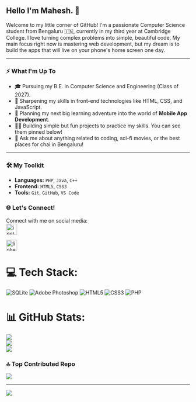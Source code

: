## Hello I'm Mahesh. 👋

Welcome to my little corner of GitHub! I'm a passionate Computer Science student from Bengaluru 🇮🇳, currently in my third year at Cambridge College. I love turning complex problems into simple, beautiful code. My main focus right now is mastering web development, but my dream is to build the apps that will live on your phone's home screen one day.

---

### ⚡ What I'm Up To

* 🎓 Pursuing my B.E. in Computer Science and Engineering (Class of 2027).
* 🌱 Sharpening my skills in front-end technologies like HTML, CSS, and JavaScript.
* 🚀 Planning my next big learning adventure into the world of **Mobile App Development**.
* 👨‍💻 Building simple but fun projects to practice my skills. You can see them pinned below!
* 💬 Ask me about anything related to coding, sci-fi movies, or the best places for chai in Bengaluru!

---

### 🛠️ My Toolkit

- **Languages:** `PHP`, `Java`, `C++`
- **Frontend:** `HTML5`, `CSS3`
- **Tools:** `Git`, `GitHub`, `VS Code`

### 🌐 Let's Connect!

Connect with me on social media:
<br>
[<img src='https://cdn.vectorstock.com/i/1000v/04/90/instagram-logo-insta-realistic-social-media-icon-vector-46180490.jpg' alt='insta' height='30'>](https://www.instagram.com/mahesh_._.mahi/?utm_source=ig_web_button_share_sheet)

[<img src='https://upload.wikimedia.org/wikipedia/commons/thumb/8/81/LinkedIn_icon.svg/2048px-LinkedIn_icon.svg.png' alt='linkedin' height='30'>](https://www.linkedin.com/in/mahesh-kumar-s-105435380/)


# 💻 Tech Stack:
![SQLite](https://img.shields.io/badge/sqlite-%2307405e.svg?style=for-the-badge&logo=sqlite&logoColor=white) ![Adobe Photoshop](https://img.shields.io/badge/adobe%20photoshop-%2331A8FF.svg?style=for-the-badge&logo=adobe%20photoshop&logoColor=white) ![HTML5](https://img.shields.io/badge/html5-%23E34F26.svg?style=for-the-badge&logo=html5&logoColor=white) ![CSS3](https://img.shields.io/badge/css3-%231572B6.svg?style=for-the-badge&logo=css3&logoColor=white) ![PHP](https://img.shields.io/badge/php-%23777BB4.svg?style=for-the-badge&logo=php&logoColor=white)
# 📊 GitHub Stats:
![](https://github-readme-stats.vercel.app/api?username=Mahesh-Kumar-S-18&theme=dark&hide_border=false&include_all_commits=true&count_private=false)<br/>
![](https://nirzak-streak-stats.vercel.app/?user=Mahesh-Kumar-S-18&theme=dark&hide_border=false)<br/>
![](https://github-readme-stats.vercel.app/api/top-langs/?username=Mahesh-Kumar-S-18&theme=dark&hide_border=false&include_all_commits=true&count_private=false&layout=compact)

### 🔝 Top Contributed Repo
![](https://github-contributor-stats.vercel.app/api?username=Mahesh-Kumar-S-18&limit=5&theme=dark&combine_all_yearly_contributions=true)

---
[![](https://visitcount.itsvg.in/api?id=Mahesh-Kumar-S-18&icon=0&color=4)](https://visitcount.itsvg.in)

<!-- Proudly created with GPRM ( https://gprm.itsvg.in ) -->
